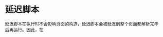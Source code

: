 # 延迟脚本

延迟脚本在执行时不会影响页面的构造，延迟脚本会被延迟到整个页面都解析完毕后再运行。因此，在<script>元素中设置defer属性，相当于告诉浏览器立即下载，但延迟执行。

eg：
```js
<!DOCTYPE html>
<html>
    <head>
        <title>Example HTML Page</title>
    <script type="text/javascript" defer="defer" src="example1.js"></script>
    <script type="text/javascript" defer="defer" src="example2.js"></script>
    </head>
    <body>
        <!-- 这里放内容 -->
    </body>
</html>
```

在这个例子中，虽然我们把<script>元素放在了文档的<head>元素中，但其中包含的脚本将延迟到浏览器遇到</html>标签后再执行。

在现实当中，延迟脚本并不一定会按照顺序执行，也不一定会在DOMContentLoaded 事件触发前执行，因此最好只包含一个延迟脚本。

支持HTML5的实现会忽略给嵌入脚本设置的defer属性。因此，把延迟脚本放在页面底部仍然是最佳选择。

